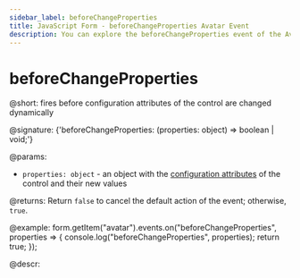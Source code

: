```yaml
---
sidebar_label: beforeChangeProperties
title: JavaScript Form - beforeChangeProperties Avatar Event 
description: You can explore the beforeChangeProperties event of the Avatar control of Form in the documentation of the DHTMLX JavaScript UI library. Browse developer guides and API reference, try out code examples and live demos, and download a free 30-day evaluation version of DHTMLX Suite.
---
```


# beforeChangeProperties

@short: fires before configuration attributes of the control are changed dynamically

@signature: {'beforeChangeProperties: (properties: object) => boolean | void;'}

@params:
- `properties: object` - an object with the [configuration attributes](form/api/avatar/avatar_setproperties_method.md) of the control and their new values

@returns:
Return `false` to cancel the default action of the event; otherwise, `true`.

@example:
form.getItem("avatar").events.on("beforeChangeProperties", properties => {
    console.log("beforeChangeProperties", properties);
    return true;
});

@descr: